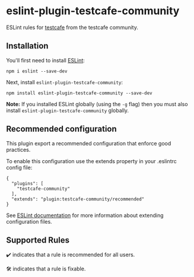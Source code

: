 # eslint-plugin-testcafe-community

ESLint rules for [testcafe](https://github.com/DevExpress/testcafe) from the testcafe community.

## Installation

You'll first need to install [ESLint](http://eslint.org):

```
npm i eslint --save-dev
```

Next, install `eslint-plugin-testcafe-community`:

```
npm install eslint-plugin-testcafe-community --save-dev
```

**Note:** If you installed ESLint globally (using the `-g` flag) then you must also install `eslint-plugin-testcafe-community` globally.

## Recommended configuration

This plugin export a recommended configuration that enforce good practices.

To enable this configuration use the extends property in your .eslintrc config file:

```
{
  "plugins": [
    "testcafe-community"
  ],
  "extends": "plugin:testcafe-community/recommended"
}
```

See [ESLint documentation](http://eslint.org/docs/user-guide/configuring#extending-configuration-files) for more information about extending configuration files.

## Supported Rules

✔️ indicates that a rule is recommended for all users.

🛠 indicates that a rule is fixable.

<!-- __BEGIN AUTOGENERATED RULES TABLE__ -->
<!-- __END AUTOGENERATED RULES TABLE__ -->
